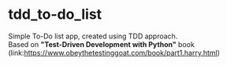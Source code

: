 # tdd_to-do_list
Simple To-Do list app, created using TDD approach.<br/>
Based on <strong>"Test-Driven Development with Python"</strong> book (link:https://www.obeythetestinggoat.com/book/part1.harry.html) 
